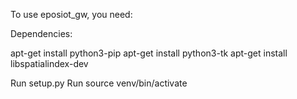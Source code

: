 To use eposiot_gw, you need:

Dependencies:

apt-get install python3-pip
apt-get install python3-tk
apt-get install libspatialindex-dev

Run setup.py
Run source venv/bin/activate